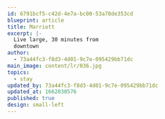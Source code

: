 ```yaml
---
id: 6791bcf5-c42d-4e7a-bc00-53a78de353cd
blueprint: article
title: Marriott
excerpt: |-
  Live large, 30 minutes from
  downtown
author:
  - 73a44fc3-f8d3-4d01-9c7e-095429bb71dc
main_image: content/lr/036.jpg
topics:
  - stay
updated_by: 73a44fc3-f8d3-4d01-9c7e-095429bb71dc
updated_at: 1662030576
published: true
design: small-left
---
```

